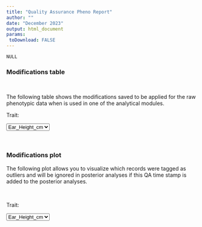 ```yaml
---
title: "Quality Assurance Pheno Report"
author: ""
date: "December 2023"
output: html_document
params:
 toDownload: FALSE
---
```







```
NULL
```


### Modifications table
<p>&nbsp;</p>

The following table shows the modifications saved to be applied for the raw phenotypic data when is used in one of the analytical modules.

<!--html_preserve--><div class="form-group shiny-input-container">
<label class="control-label" id="filterPhenoApp_1-traitQa-label" for="filterPhenoApp_1-traitQa">Trait:</label>
<div>
<select id="filterPhenoApp_1-traitQa" class="shiny-input-select"><option value="Ear_Height_cm" selected>Ear_Height_cm</option></select>
<script type="application/json" data-for="filterPhenoApp_1-traitQa" data-nonempty="">{"plugins":["selectize-plugin-a11y"]}</script>
</div>
</div><!--/html_preserve-->


<!--html_preserve--><div class="datatables html-widget html-widget-output shiny-report-size html-fill-item" id="filterPhenoApp_1-out2f78a90f072d23c4" style="width:100%;height:auto;"></div><!--/html_preserve-->



<p>&nbsp;</p>

### Modifications plot

The following plot allows you to visualize which records were tagged as outliers and will be ignored in posterior analyses if this QA time stamp is added to the posterior analyses.

<p>&nbsp;</p>

<!--html_preserve--><div class="form-group shiny-input-container">
<label class="control-label" id="filterPhenoApp_1-traitQaBox-label" for="filterPhenoApp_1-traitQaBox">Trait:</label>
<div>
<select id="filterPhenoApp_1-traitQaBox" class="shiny-input-select"><option value="Ear_Height_cm" selected>Ear_Height_cm</option></select>
<script type="application/json" data-for="filterPhenoApp_1-traitQaBox" data-nonempty="">{"plugins":["selectize-plugin-a11y"]}</script>
</div>
</div><!--/html_preserve-->

<!--html_preserve--><div class="shiny-plot-output html-fill-item" id="filterPhenoApp_1-out2f8cdb7a0e5640d4" style="width:100%;height:400px;"></div><!--/html_preserve-->









